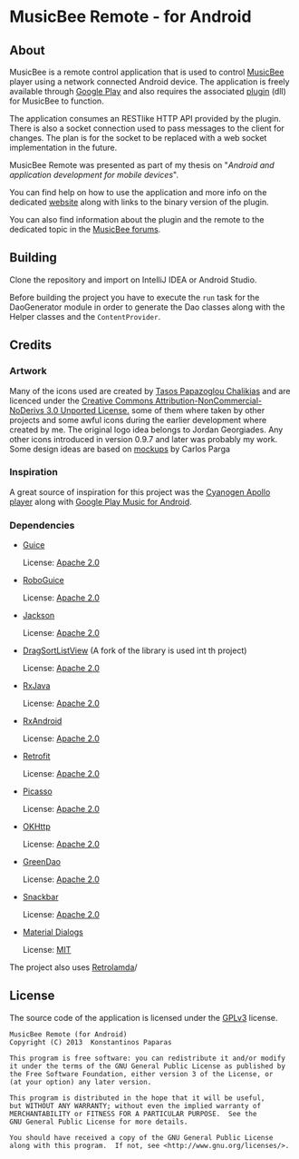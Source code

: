 MusicBee Remote - for Android
=============================
About
-------
MusicBee is a remote control application that is used to control [MusicBee](http://getmusicbee.com/) player using a network connected Android device. The application is freely available through [Google Play](https://play.google.com/store/apps/details?id=com.kelsos.mbrc) and also requires the associated [plugin](https://github.com/kelsos/mbrc-plugin) (dll) for MusicBee to function.

The application consumes an RESTlike HTTP API provided by the plugin. There is also a socket connection used to pass messages to the client for changes. The plan is for the socket to be replaced with a web socket implementation in the future.

MusicBee Remote was presented as part of my thesis on "*Android and application development for mobile devices*".

You can find help on how to use the application and more info on the dedicated [website](http://kelsos.net/musicbeeremote/) along with links to the binary version of the plugin.

You can also find information about the plugin and the remote to the dedicated topic in the [MusicBee forums](http://getmusicbee.com/forum/index.php?topic=7221.new;topicseen#new).

Building
-------
Clone the repository and import on IntelliJ IDEA or Android Studio.

Before building the project you have to execute the `run` task for the DaoGenerator module in order to generate the Dao classes along with the Helper classes and the `ContentProvider`.

Credits
-----------
### Artwork

Many of the icons used are created by [Tasos Papazoglou Chalikias](https://github.com/sushiperv) and are licenced under the [Creative Commons Attribution-NonCommercial-NoDerivs 3.0 Unported License.](https://creativecommons.org/licenses/by-nc-nd/3.0/deed.en_US) some of them where taken by other projects and some awful icons during the earlier development where created by me. The original logo idea belongs to Jordan Georgiades. Any other icons introduced in version 0.9.7 and later was probably my work. Some design ideas are based on [mockups](https://groups.google.com/forum/#!topic/musicbee-remote/wgm029yfJnU) by Carlos Parga

### Inspiration
A great source of inspiration for this project was the [Cyanogen Apollo player](https://github.com/CyanogenMod/android_packages_apps_Apollo)
along with [Google Play Music for Android](https://play.google.com/store/apps/details?id=com.google.android.music).

### Dependencies

*   [Guice](https://github.com/google/guice)

    License: [Apache 2.0](http://www.apache.org/licenses/LICENSE-2.0)

*   [RoboGuice](https://github.com/roboguice/roboguice)

    License: [Apache 2.0](http://www.apache.org/licenses/LICENSE-2.0)

*   [Jackson](http://jackson.codehaus.org/)

    License: [Apache 2.0](http://www.apache.org/licenses/LICENSE-2.0)

*   [DragSortListView](https://github.com/kelsos/drag-sort-listview)
    (A fork of the library is used int th project)

    License: [Apache 2.0](http://www.apache.org/licenses/LICENSE-2.0)

*   [RxJava](https://github.com/ReactiveX/RxJava)

    License: [Apache 2.0](http://www.apache.org/licenses/LICENSE-2.0)

*   [RxAndroid](https://github.com/ReactiveX/RxAndroid)

    License: [Apache 2.0](http://www.apache.org/licenses/LICENSE-2.0)

*   [Retrofit](https://github.com/square/retrofit)

    License: [Apache 2.0](http://www.apache.org/licenses/LICENSE-2.0)

*   [Picasso](https://github.com/square/picasso)

    License: [Apache 2.0](http://www.apache.org/licenses/LICENSE-2.0)

*   [OKHttp](https://github.com/square/okhttp)

    License: [Apache 2.0](http://www.apache.org/licenses/LICENSE-2.0)

*   [GreenDao](https://github.com/greenrobot/greenDAO)

    License: [Apache 2.0](http://www.apache.org/licenses/LICENSE-2.0)

*   [Snackbar](https://github.com/MrEngineer13/SnackBar)

    License: [Apache 2.0](http://www.apache.org/licenses/LICENSE-2.0)

*   [Material Dialogs](https://github.com/afollestad/material-dialogs/)

    License: [MIT](https://github.com/afollestad/material-dialogs/blob/master/LICENSE.txt)

The project also uses [Retrolamda](https://github.com/evant/gradle-retrolambda)/

License
----------
The source code of the application is licensed under the [GPLv3](https://www.gnu.org/licenses/gpl.html) license.

    MusicBee Remote (for Android)
    Copyright (C) 2013  Konstantinos Paparas

    This program is free software: you can redistribute it and/or modify
    it under the terms of the GNU General Public License as published by
    the Free Software Foundation, either version 3 of the License, or
    (at your option) any later version.

    This program is distributed in the hope that it will be useful,
    but WITHOUT ANY WARRANTY; without even the implied warranty of
    MERCHANTABILITY or FITNESS FOR A PARTICULAR PURPOSE.  See the
    GNU General Public License for more details.

    You should have received a copy of the GNU General Public License
    along with this program.  If not, see <http://www.gnu.org/licenses/>.
